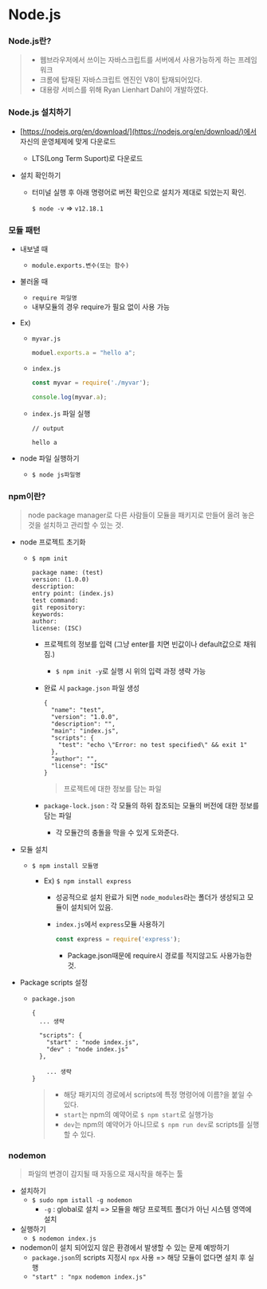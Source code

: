 # Node.js

### Node.js란?

> - 웹브라우저에서 쓰이는 자바스크립트를 서버에서 사용가능하게 하는 프레임워크
> - 크롬에 탑재된 자바스크립트 엔진인 V8이 탑재되어있다.
> - 대용량 서비스를 위해 Ryan Lienhart Dahl이 개발하였다.



### Node.js 설치하기

- [https://nodejs.org/en/download/](https://nodejs.org/en/download/)에서 자신의 운영체제에 맞게 다운로드

  - LTS(Long Term Suport)로 다운로드

- 설치 확인하기

  - 터미널 실행 후 아래 명령어로 버전 확인으로 설치가 제대로 되었는지 확인. 

    `$ node -v`  => `v12.18.1`



### 모듈 패턴

- 내보낼 때

  - `module.exports.변수(또는 함수)`

- 불러올 때

  - `require 파일명`
  - 내부모듈의 경우 require가 필요 없이 사용 가능

- Ex)

  - `myvar.js`

    ```js
    moduel.exports.a = "hello a";
    ```

  - `index.js`

    ```js
    const myvar = require('./myvar');
    
    console.log(myvar.a);
    ```

  - `index.js` 파일 실행

    ```
    // output
    
    hello a
    ```

- node 파일 실행하기
  - `$ node js파일명`



### npm이란?

> node package manager로 다른 사람들이 모듈을 패키지로 만들어 올려 놓은 것을 설치하고 관리할 수 있는 것.

- node 프로젝트 초기화

  - `$ npm init`

    ```
    package name: (test) 
    version: (1.0.0) 
    description: 
    entry point: (index.js) 
    test command: 
    git repository: 
    keywords: 
    author: 
    license: (ISC) 
    ```

    - 프로젝트의 정보를 입력 (그냥 enter를 치면 빈값이나 default값으로 채워짐.)

      - `$ npm init -y`로 실행 시 위의 입력 과정 생략 가능

    - 완료 시 `package.json` 파일 생성

      ```
      {
        "name": "test",
        "version": "1.0.0",
        "description": "",
        "main": "index.js",
        "scripts": {
          "test": "echo \"Error: no test specified\" && exit 1"
        },
        "author": "",
        "license": "ISC"
      }
      ```

      > 프로젝트에 대한 정보를 담는 파일

    - `package-lock.json` : 각 모듈의 하위 참조되는 모듈의 버전에 대한 정보를 담는 파일

      - 각 모듈간의 충돌을 막을 수 있게 도와준다.

- 모듈 설치

  - `$ npm install 모듈명`

    - Ex) `$ npm install express` 

      - 성공적으로 설치 완료가 되면 `node_modules`라는 폴더가 생성되고 모듈이 설치되어 있음.

      - `index.js`에서 `express`모듈 사용하기

        ```js
        const express = require('express');
        ```

        - Package.json때문에 require시 경로를 적지않고도 사용가능한 것.

- Package scripts 설정

  - `package.json`

    ```
    {
      ... 생략
      
      "scripts": {
        "start" : "node index.js",
        "dev" : "node index.js"
      },
     	
     	... 생략
    }
    ```

    > - 해당 패키지의 경로에서 scripts에 특정 명령어에 이름?을 붙일 수 있다.
    > - `start`는 npm의 예약어로 `$ npm start`로 실행가능
    > - `dev`는 npm의 예약어가 아니므로 `$ npm run dev`로 scripts를 실행할 수 있다.



### nodemon

> 파일의 변경이 감지될 때 자동으로 재시작을 해주는 툴

- 설치하기
  - `$ sudo npm istall -g nodemon`
    - `-g` : global로 설치 => 모듈을 해당 프로젝트 폴더가 아닌 시스템 영역에 설치
- 실행하기
  - `$ nodemon index.js`
- nodemon이 설치 되어있지 않은 환경에서 발생할 수 있는 문제 예방하기
  - `package.json`의 scripts 지정시 `npx` 사용 => 해당 모듈이 없다면 설치 후 실행
  - `"start" : "npx nodemon index.js"`
